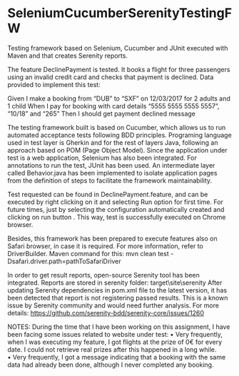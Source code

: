 # SeleniumCucumberSerenityTestingFW
Testing framework based on Selenium, Cucumber and JUnit executed with Maven and that creates Serenity reports.

The feature DeclinePayment is tested. It books a flight for three passengers using an invalid credit card and checks that payment is declined. Data provided to implement this test: 

  Given I make a booking from “DUB” to “SXF” on 12/03/2017 for 2 adults and 1 child
  When I pay for booking with card details “5555 5555 5555 5557”, “10/18” and “265”
  Then I should get payment declined message

The testing framework built is based on Cucumber, which allows us to run automated acceptance tests following BDD principles. Programing language used in test layer is Gherkin and for the rest of layers Java, following an approach based on POM (Page Object Model). Since the application under test is a web application, Selenium has also been integrated. For annotations to run the test, JUnit has been used.
An intermediate layer called Behavior.java has been implemented to isolate application pages from the definition of steps to facilitate the framework maintainability. 

Test requested can be found in DeclinePayment.feature, and can be executed by right clicking on it and selecting Run option for first time. For future times, just by selecting the configuration automatically created and clicking on run button . This way, test is successfully executed on Chrome browser.

Besides, this framework has been prepared to execute features also on Safari browser, in case it is required. For more information, refer to DriverBuilder. Maven command for this: 
mvn clean test -Dsafari.driver.path=pathToSafariDriver

In order to get result reports, open-source Serenity tool has been integrated. Reports are stored in serenity folder: target\site\serenity 
After updating Serenity dependencies in pom.xml file to the latest version, it has been detected that report is not registering passed results. This is a known issue by Serenity community and would need further analysis. For more details: https://github.com/serenity-bdd/serenity-core/issues/1260

NOTES: During the time that I have been working on this assignment, I have been facing some issues related to website under test: 
  •	Very frequently, when I was executing my feature, I got flights at the prize of 0€ for every date. I could not retrieve real prizes after this happened in a long while.  
  •	Very frequently, I got a message indicating that a booking with the same data had already been done, although I never completed any booking.   



